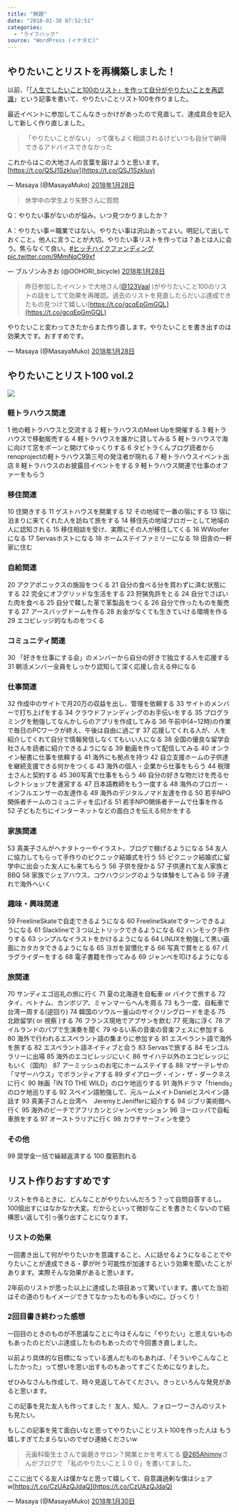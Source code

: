 ```yaml
---
title: "無題"
date: "2018-01-30 07:52:51"
categories:
  - "ライフハック"
source: "WordPress (イナタビ)"
---
```


## やりたいことリストを再構築しました！

以前、「[「人生でしたいこと100のリスト」を作って自分がやりたいことを再認識](https://masayamuko.com/tabitorakun-blog/)」という記事を書いて、やりたいことリスト100を作りました。

最近イベントに参加してこんなきっかけがあったので見直して、達成具合を記入して新しく作り直しました。
> 「やりたいことがない」
って僕もよく相談されるけどいつも自分で納得できるアドバイスできなかった

これからはこの大地さんの言葉を届けようと思います。 [https://t.co/QSJ1SzkIuv](https://t.co/QSJ1SzkIuv)

— Masaya (@MasayaMuko) [2018年1月28日](https://twitter.com/MasayaMuko/status/957594754933342209?ref_src=twsrc%5Etfw)

> 休学中の学生より矢野さんに質問

Q：やりたい事がないのが悩み。いつ見つかりましたか？

A：やりたい事＝職業ではない。やりたい事は沢山あってよい。明記して出しておくこと。他人に言うことが大切。やりたい事リストを作っては？あとは人に会う。焦らなくて良い。[#ヒッチハイクファンディング](https://twitter.com/hashtag/%E3%83%92%E3%83%83%E3%83%81%E3%83%8F%E3%82%A4%E3%82%AF%E3%83%95%E3%82%A1%E3%83%B3%E3%83%87%E3%82%A3%E3%83%B3%E3%82%B0?src=hash&ref_src=twsrc%5Etfw) [pic.twitter.com/9MmNqC99xf](https://t.co/9MmNqC99xf)

— ブルゾンみきお (@OOHORI_bicycle) [2018年1月28日](https://twitter.com/OOHORI_bicycle/status/957519739055583232?ref_src=twsrc%5Etfw)

> 昨日参加したイベントで大地さん([@123Vaal](https://twitter.com/123Vaal?ref_src=twsrc%5Etfw) )がやりたいこと100のリストの話をしてて効果を再確認。過去のリストを見直したらだいぶ達成できたもの見つけて嬉しい[https://t.co/gcqEpGmGQL](https://t.co/gcqEpGmGQL) 

やりたいこと変わってきたからまた作り直します。やりたいことを書き出すのは効果大です。おすすめです。

— Masaya (@MasayaMuko) [2018年1月28日](https://twitter.com/MasayaMuko/status/957763128552341504?ref_src=twsrc%5Etfw)

## やりたいことリスト100 vol.2
![](https://masayamuko.com/wp/wp-content/uploads/2018/01/100lists.jpg)
### 軽トラハウス関連
1 他の軽トラハウスと交流する
2 軽トラハウスのMeet Upを開催する
3 軽トラハウスで移動販売する
4 軽トラハウスを誰かに貸してみる
5 軽トラハウスで海に向けて窓をポーンと開けてゆっくりする
6 タビトラくんブログ読者からrenoprojectの軽トラハウス第三号の発注者が現れる
7 軽トラハウスイベント出店
8 軽トラハウスのお披露目イベントをする
9 軽トラハウス関連で仕事のオファーをもらう

### 移住関連
10 住開きする
11 ゲストハウスを開業する
12 その地域で一番の宿にする
13 宿に泊まりに来てくれた人を訪ねて旅をする
14 移住先の地域ブロガーとして地域の人に認知される
15 移住相談を受け、実際にその人が移住してくる
16 WWooferになる
17 Servasホストになる
18 ホームステイファミリーになる
19 田舎の一軒家に住む

### 自給関連
20 アクアポニックスの施設をつくる
21 自分の食べる分を買わずに済む状態にする
22 完全にオフグリッドな生活をする
23 狩猟免許をとる
24 自分でさばいた肉を食べる
25 自分で鞣した革で革製品をつくる
26 自分で作ったものを販売する
27 アースバッグドームを作る
28 お金がなくても生きていける環境を作る
29 エコビレッジ的なものをつくる

### コミュニティ関連
30 「好きを仕事にする会」のメンバーから自分の好きで独立する人を応援する
31 朝活メンバー全員をしっかり認知して深く応援し合える仲になる

### 仕事関連
32 作成中のサイトで月20万の収益を出し、管理を依頼する
33 サイトのメンバーで打ち上げをする
34 クラウドファンディングのお手伝いをする
35 プログラミングを勉強してなんかしらのアプリを作成してみる
36 午前中(4~12時)の作業で毎日のPCワークが終え、午後は自由に過ごす
37 応援してくれる人が、人を紹介してくれて自分で情報発信しなくてもいい人になる
38 全国の優良な留学会社さんを読者に紹介できるようになる
39 動画を作って配信してみる
40 オンライン秘書に仕事を依頼する
41 海外にも拠点を持つ
42 自立支援ホームの子供達を継続支援できる何かをつくる
43 海外の個人・企業から仕事をもらう
44 税理士さんと契約する
45 360写真で仕事をもらう
46 自分の好きな物だけを売るセレクトショップを運営する
47 日本語教師をもう一度する
48 海外のブロガー・インフルエンサーの友達作る
49 海外のデジタルノマド友達を作る
50 若手NPO関係者チームのコミュニティを広げる
51 若手NPO関係者チームで仕事を作る
52 子どもたちにインターネットなどの面白さを伝える何かをする

### 家族関連
53 真美子さんがヘナタトゥーやイラスト、ブログで稼げるようになる
54 友人に協力してもらって手作りのピクニック結婚式を行う
55 ピクニック結婚式に留学中に出会った友人にも来てもらう
56 子供を授かる
57 子供連れて友人家族とBBQ
58 家族でシェアハウス、コウハウジングのような体験をしてみる
59 子連れで海外へいく

### 趣味・興味関連
59 FreelineSkateで自走できるようになる
60 FreelineSkateでターンできるようになる
61 Slacklineで３つ以上トリックできるようになる
62 ハンモック手作りする
63 シンプルなイラストをかけるようになる
64 LINUXを勉強して黒い画面にカタカタできるようになる
65 ヨガを習慣化する
66 写真で賞をとる
67 パラグライダーをする
68 電子書籍を作ってみる
69 ジャンベを叩けるようになる

### 旅関連
70 サンディエゴ巡礼の旅に行く
71 夏の北海道を自転車 or バイクで旅する
72 タイ、ベトナム、カンボジア、ミャンマーらへんを周る
73 もう一度、自転車で台湾一周する(逆回り)
74 韓国のソウルー釜山のサイクリングロードを走る
75 北欧留学( or 視察 )する
76 フランス現地でアブサンを飲む
77 死海に浮く
78 アイルランドのパブで生演奏を聞く
79 ゆるい系の音楽の音楽フェスに参加する
80 海外で行われるエスペラント語の集まりに参加する
81 エスペラント語で海外を旅する
82 エスペラント語ネイティブと会う
83 Servasで旅する
84 モンゴルラリーに出場
85 海外のエコビレッジにいく
86 サイハテ以外のエコビレッジにもいく（国内）
87 アーミッシュのお宅にホームステイする
88 マザーテレサの「マザーハウス」でボランティアする
89 ダイアローグ・イン・ザ・ダークネスに行く
90 映画「IN TO THE WILD」のロケ地巡りする
91 海外ドラマ「friends」のロケ地巡りする
92 スペイン語勉強して、元ルームメイトDanielとスペイン語話す
93 真美子さんと台湾へ　JeremyとJenifferに紹介する
94 ジブリ美術館へ行く
95 海外のビーチでアフリカンとジャンベセッション
96 ヨーロッパで自転車旅をする
97 オーストラリアに行く
98 カウチサーフィンを使う

### その他

99 奨学金一括で繰越返済する
100 腹筋割れる

## リスト作りおすすめです

リストを作るときに、どんなことがやりたいんだろう？って自問自答するし。100個出すにはなかなか大変。だからといって微妙なことを書きたくないので結構思い返して引っ張り出すことになります。

### リストの効果

一回書き出して何がやりたいかを意識すること、人に話せるようになることでやりたいことが達成できる・夢が叶う可能性が加速するという効果を聞いたことがあります。実際そんな効果があると思います。

2年前のリストが思った以上に達成した項目あって驚いています。書いてた当初はその道のりもイメージできてなかったものも多いのに。びっくり！

### 2回目書き終わった感想

一回目のときのものが不思議なことに今はそんなに「やりたい」と思えないものもあったのとだいぶ達成したものもあったので今回書き直しました。

以前より具体的な目標になっている進んだものもあれば、「そういやこんなことしたかった」って想いを思い出すものもあってすごくためになりました。

ぜひみなさんも作成して、時々見返してみてください。きっといろんな発見があると思います。

この記事を見た友人も作ってました！
友人、知人、フォローワーさんのリストも見たい。

もしこの記事を見て面白いなと思ってやりたいことリスト100を作った人は
もう嬉しすぎてたまらないのでぜひ連絡くださいw

> 元歯科衛生士さんで歯磨きサロン？開業とかを考えてる [@265Ahimny](https://twitter.com/265Ahimny?ref_src=twsrc%5Etfw)さんがブログで 「私のやりたいこと１００」を書いてました。

ここに出てくる友人は僕かなと思って嬉しくて、自意識過剰な僕はシェアw[https://t.co/CzUAzQJdaQ](https://t.co/CzUAzQJdaQ)

— Masaya (@MasayaMuko) [2018年1月30日](https://twitter.com/MasayaMuko/status/958170713776562176?ref_src=twsrc%5Etfw)